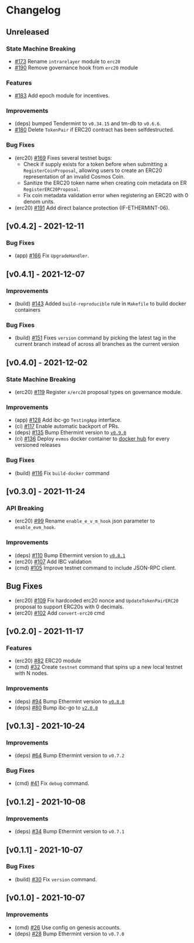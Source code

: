 <!--
Guiding Principles:

Changelogs are for humans, not machines.
There should be an entry for every single version.
The same types of changes should be grouped.
Versions and sections should be linkable.
The latest version comes first.
The release date of each version is displayed.
Mention whether you follow Semantic Versioning.

Usage:

Change log entries are to be added to the Unreleased section under the
appropriate stanza (see below). Each entry should ideally include a tag and
the Github issue reference in the following format:

* (<tag>) \#<issue-number> message

The issue numbers will later be link-ified during the release process so you do
not have to worry about including a link manually, but you can if you wish.

Types of changes (Stanzas):

"Features" for new features.
"Improvements" for changes in existing functionality.
"Deprecated" for soon-to-be removed features.
"Bug Fixes" for any bug fixes.
"Client Breaking" for breaking CLI commands and REST routes used by end-users.
"API Breaking" for breaking exported APIs used by developers building on SDK.
"State Machine Breaking" for any changes that result in a different AppState given same genesisState and txList.

Ref: https://keepachangelog.com/en/1.0.0/
-->

# Changelog

## Unreleased

### State Machine Breaking

- [\#173](https://github.com/majesticchain/majestic-star-chain/pull/173) Rename `intrarelayer` module to `erc20`
- [\#190](https://github.com/majesticchain/majestic-star-chain/pull/190) Remove governance hook from `erc20` module

### Features

- [\#183](https://github.com/majesticchain/majestic-star-chain/pull/183) Add epoch module for incentives.

### Improvements

- (deps) bumped Tendermint to `v0.34.15` and tm-db to `v0.6.6`.
- [\#180](https://github.com/majesticchain/majestic-star-chain/pull/180) Delete `TokenPair` if ERC20 contract has been selfdestructed.

### Bug Fixes

- (erc20) [\#169](https://github.com/majesticchain/majestic-star-chain/pull/169) Fixes several testnet bugs:
  - Check if supply exists for a token before when submitting a `RegisterCoinProposal`, allowing users to create an ERC20 representation of an invalid Cosmos Coin.
  - Sanitize the ERC20 token name when creating coin metadata on ER `RegisterERC20Proposal`.
  - Fix coin metadata validation error when registering an ERC20 with 0 denom units.
- (erc20) [\#191](https://github.com/majesticchain/majestic-star-chain/pull/191) Add direct balance protection (IF-ETHERMINT-06).

## [v0.4.2] - 2021-12-11

### Bug Fixes

- (app) [\#166](https://github.com/majesticchain/majestic-star-chain/pull/166) Fix `UpgradeHandler`.

## [v0.4.1] - 2021-12-07

### Improvements

- (build) [\#143](https://github.com/majesticchain/majestic-star-chain/pull/143) Added `build-reproducible` rule in `Makefile` to build docker containers

### Bug Fixes

- (build) [\#151](https://github.com/majesticchain/majestic-star-chain/pull/151) Fixes `version` command by picking the latest tag in the current branch instead of across all branches as the current version

## [v0.4.0] - 2021-12-02

### State Machine Breaking

- (erc20) [\#119](https://github.com/majesticchain/majestic-star-chain/issues/119) Register `x/erc20` proposal types on governance module.

### Improvements

- (app) [\#128](https://github.com/majesticchain/majestic-star-chain/pull/128) Add ibc-go `TestingApp` interface.
- (ci) [\#117](https://github.com/majesticchain/majestic-star-chain/pull/117) Enable automatic backport of PRs.
- (deps) [\#135](https://github.com/majesticchain/majestic-star-chain/pull/135) Bump Ethermint version to [`v0.9.0`](https://github.com/tharsis/ethermint/releases/tag/v0.9.0)
- (ci) [\#136](https://github.com/majesticchain/majestic-star-chain/pull/136) Deploy `evmos` docker container to [docker hub](https://hub.docker.com/u/tharsishq) for every versioned releases

### Bug Fixes

- (build) [\#116](https://github.com/majesticchain/majestic-star-chain/pull/116) Fix `build-docker` command

## [v0.3.0] - 2021-11-24

### API Breaking

- (erc20) [\#99](https://github.com/majesticchain/majestic-star-chain/pull/99) Rename `enable_e_v_m_hook` json parameter to `enable_evm_hook`.

### Improvements

- (deps) [\#110](https://github.com/majesticchain/majestic-star-chain/pull/110) Bump Ethermint version to [`v0.8.1`](https://github.com/tharsis/ethermint/releases/tag/v0.8.1)
- (erc20) [\#107](https://github.com/majesticchain/majestic-star-chain/pull/107) Add IBC validation
- (cmd) [\#105](https://github.com/majesticchain/majestic-star-chain/pull/105) Improve testnet command to include JSON-RPC client.

## Bug Fixes

- (erc20) [\#109](https://github.com/majesticchain/majestic-star-chain/pull/109) Fix hardcoded erc20 nonce and `UpdateTokenPairERC20` proposal to support ERC20s with 0 decimals.
- (erc20) [\#102](https://github.com/majesticchain/majestic-star-chain/pull/102) Add `convert-erc20` cmd

## [v0.2.0] - 2021-11-17

### Features

- (erc20) [\#82](https://github.com/majesticchain/majestic-star-chain/pull/82) ERC20 module
- (cmd) [\#32](https://github.com/majesticchain/majestic-star-chain/pull/32) Create `testnet` command that spins up a new local testnet with N nodes.

### Improvements

- (deps) [\#94](https://github.com/majesticchain/majestic-star-chain/pull/94) Bump Ethermint version to [`v0.8.0`](https://github.com/tharsis/ethermint/releases/tag/v0.8.0)
- (deps) [\#80](https://github.com/majesticchain/majestic-star-chain/pull/80) Bump ibc-go to [`v2.0.0`](https://github.com/cosmos/ibc-go/releases/tag/v2.0.0)

## [v0.1.3] - 2021-10-24

### Improvements

- (deps) [\#64](https://github.com/majesticchain/majestic-star-chain/pull/64) Bump Ethermint version to `v0.7.2`

### Bug Fixes

- (cmd) [\#41](https://github.com/majesticchain/majestic-star-chain/pull/41) Fix `debug` command.

## [v0.1.2] - 2021-10-08

### Improvements

- (deps) [\#34](https://github.com/majesticchain/majestic-star-chain/pull/34) Bump Ethermint version to `v0.7.1`

## [v0.1.1] - 2021-10-07

### Bug Fixes

- (build) [\#30](https://github.com/majesticchain/majestic-star-chain/pull/30) Fix `version` command.

## [v0.1.0] - 2021-10-07

### Improvements

- (cmd) [\#26](https://github.com/majesticchain/majestic-star-chain/pull/26) Use config on genesis accounts.
- (deps) [\#28](https://github.com/majesticchain/majestic-star-chain/pull/28) Bump Ethermint version to `v0.7.0`
